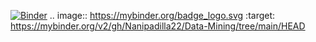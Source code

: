 [![Binder](https://mybinder.org/badge_logo.svg)](https://mybinder.org/v2/gh/Nanipadilla22/Data-Mining/tree/main/HEAD)
.. image:: https://mybinder.org/badge_logo.svg
 :target: https://mybinder.org/v2/gh/Nanipadilla22/Data-Mining/tree/main/HEAD
